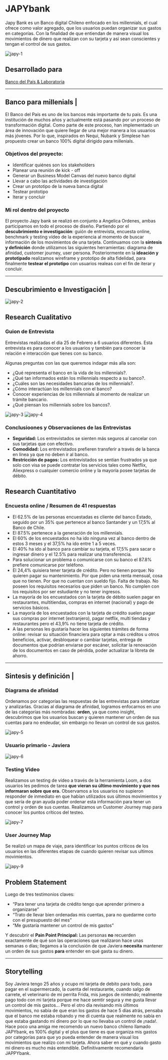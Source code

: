 # JAPYbank
Japy Bank es un Banco digital Chileno enfocado en los millennials, el cual ofrece como valor agregado, que los usuarios puedan organizar sus gastos en categorías. Con la finalidad de que entiendan de manera visual los movimientos de dinero que realizan con su tarjeta y así sean conscientes y tengan el control de sus gastos.

![japy-1](https://user-images.githubusercontent.com/32286870/37947433-765dd28c-3161-11e8-8edb-fe6a96af07c2.jpg)

## Desarrollado para 
[Banco del País & Laboratoria](https://marvelapp.com/4h01f53)

***

## Banco para millenials |
El Banco del País es uno de los bancos más importante de tu país. Es una institución de muchos años y actualmente está pasando por un proceso de transformación digital. Como parte de este proceso, han implementado un área de innovación que quiere llegar de una mejor manera a los usuarios más jóvenes. Por lo que, inspirados en Nequi, Nubank y Simplese han propuesto crear un banco 100% digital dirigido para millenials.

### Objetivos del proyecto:
- Identificar quiénes son los stakeholders
- Planear una reunión de kick - off
- Generar un Business Model Canvas del nuevo banco digital
- Llevar a cabo las actividades de investigación
- Crear un prototipo de la nueva banca digital 
- Testear prototipo
- Iterar y concluir

### Mi rol dentro del proyecto 
El proyecto Japy bank se realizó en conjunto a Angelica Ordenes, ambas participamos en todo el proceso de diseño. Partiendo por el **descubrimiento e investigación**: guión de entrevista, encuesta online, benchmark y testing vídeo de la experiencia al momento de buscar información de los movimientos de una tarjeta. Continuamos con la **síntesis y definición** donde utilizamos las siguientes herramientas: diagrama de afinidad, customer journey, user persona. Posteriormente en la **ideación y prototipado** realizamos wireframe y prototipo de alta fidelidad, para finalmente **testear el prototipo** con usuarios realeas con el fin de iterar y concluir.

***

## Descubrimiento e Investigación |

![japy-2](https://user-images.githubusercontent.com/32286870/38657485-d2c7b26c-3df6-11e8-8e85-fd4a9a8519c0.jpg)

## Research Cualitativo
### Guion de Entrevista
Entrevistas realizadas el día 25 de Febrero a 6 usuarios diferentes.
Esta entrevista es para conocer a los usuarios y también para conocer la relación e interacción que tienes con su banco.

Algunas preguntas con las que queremos indagar más alla son:
- ¿Qué representa el banco en la vida de los millennials?.
- ¿Qué tan informados están los millennials respecto a su banco?.
- ¿Cuáles son las necesidades bancarias de los millennials?.
- ¿Cómo interactúan los millennials con el banco?
- Conocer experiencias de los millennials al momento de realizar un trámite bancario.
- ¿Qué piensan los millennials sobre los bancos?.

![japy-3](https://user-images.githubusercontent.com/32286870/38658111-0a895784-3dfa-11e8-9eb5-8586df1adf85.jpg)
![japy-4](https://user-images.githubusercontent.com/32286870/38658200-800f09b8-3dfa-11e8-9f0d-e2fb18609285.jpg)

### Conclusioones y Observaciones de las Entrevistas
- **Seguridad:** Los entrevistados se sienten más seguros al cancelar con sus tarjetas que con efectivo. 
- **Comodidad:** Los entrevistados prefieren transferir a través de la banca en línea ya que no deben ir al banco.
- **Restricción de pagos:** Los entrevistados se sentian frustrados ya que solo con visa se puede contratar los servicios tales como Netflix, Aliexpress o cualquier comercio online y la mayoría posee tarjetas de débito.

## Research Cuantitativo
### Encuesta online / Resumen de 41 respuestas

- El 62.5% de las personas encuestadas es cliente del banco Estado, seguido por un 35% que pertenece al banco Santander y un 17,5% al Banco de Chile.
- El 87.5% pertenece a la generación de los millennials.
- El 60% de los encuestados no ha ido ninguna vez al banco dentro de estos 3 meses y el 37,5% ha ido entre 1 a 5 veces.
- El 40% ha ido al banco para cambiar su tarjeta, el 17,5% para sacar o ingresar dinero y el 12.5% para realizar una transferencia.
- Para solucionar un problema o comunicarse con su banco el 87.8% prefiere comunicarse por teléfono.
- El 24,4% quisiera tener tarjeta de crédito. Pero no tienen porque: No quieren pagar su mantenimiento. Por que piden una renta mensual, cosa que no tienen. Por que no cuentan con sueldo fijo. Falta de trabajo. No poseen los requisitos necesarios que piden un banco. No cumplen con los requisitos por ser estudiante y no tener ingresos.
- La mayoría de los encuestados con la tarjeta de débito suelen pagar en restaurantes, multitiendas, compras en internet (nacional) y pago de servicios básicos.
- La mayoría de los encuestados con la tarjeta de crédito suelen pagar sus compras por internet (extranjero), pagar netflix, multi tiendas y restaurantes pero el 43,9% no tiene tarjeta de crédito.
- A las personas les gustaría hacer los siguientes trámites de forma online: revisar su situación financiera para optar a más créditos u otros beneficios, activar, desbloquear o cambiar tarjetas, entrega de documentos que podrían enviarse por escáner, solicitar la renovación de los documentos en caso de pérdida, poder actualizar la libreta de ahorro.

***

## Sintesis y definición |
### Diagrama de afinidad

Ordenamos por categorías las respuestas de las entrevistas para sintetizar y analizarlas. Gracias al diagrama de afinidad, logramos enfocarnos en uno de las categorías más nombradas: **orden**, ya que como insight, descubrimos que los usuarios buscan y quieren mantener un orden de sus cuentas para no endeudar, sin embargo no llevan un control de sus gastos.

![japy-5](https://user-images.githubusercontent.com/32286870/38682110-a6f5631a-3e40-11e8-8a72-b5659e162529.jpg)

### Usuario primario - Javiera 
![japy-6](https://user-images.githubusercontent.com/32286870/38683005-d538528a-3e42-11e8-9c1f-52dc35025a92.jpg)

### Testing Video
Realizamos un testing de vídeo a través de la herramienta Loom, a dos usuarios les pedimos de tarea **que vieran su último movimiento y que nos informaran sobre que era.** Observamos a los usuarios no supieron responder de inmediato en que habían utilizados sus últimos movimientos y que sería de gran ayuda poder ordenar esta información para tener un control y orden de sus cuentas. Realizamos un Customer Journey map para conocer los puntos críticos del testeo.

![japy-7](https://user-images.githubusercontent.com/32286870/38683794-ab1501c2-3e44-11e8-84af-8a33629f1d2b.jpg)

### User Journey Map 
Se realizó un mapa de viaje, para identificar los puntos críticos de los usuarios en las diferentes etapas de cuando quieren revisar sus ultimos movimientos.

![japy-9](https://user-images.githubusercontent.com/32286870/38684177-8333db3c-3e45-11e8-9720-071b7f61fea6.jpg)

## Problem Statement
Luego de tres testimonios claves:
- “Para tener una tarjeta de crédito tengo que aprender primero a organizarse”
- “Trato de llevar bien ordenadas mis cuentas, para no quedarme corto con el presupuesto del mes”
- “Me gustaría mantener un control de mis gastos”

Y descubrir el **Pain Point Principal:** Las personas **no** recuerden exactamente de qué son las operaciones que realizaron hace unas semanas o días; llegamos a la conclusión de que Javiera **necesita** mantener un orden de sus gastos **para** entender en qué gasta su dinero.

***

## Storytelling
Soy Javiera tengo 25 años y ocupo mi tarjeta de debito para todo, para pagar en el supermercado, la cuenta del restaurante, cuando salgo de carrete, el veterinario de mi perrita Frida, mis juegos de nintendo; realmente pago todo con mi tarjeta porque me hace semtir segura y me gusta llevar un control de mis gastos... Pero el otro día revisando mis últimos movimientos, no sabía de que eran los gastos de hace 5 días atrás, pensaba que el banco me estaba robando y me di cuenta que realmente no sabía en que estaba gastando mi dinero por lo que no llevaba un control de ¡nada!.
Hace poco una amiga me recomendo un nuevo banco chileno llamado JAPYbank, es 100% digital y el plus que tiene es que organiza mis gastos por categorías para que yo pueda entender de manera visual los movimientos que realizo con mi tarjeta. Ahora saber en qué y cuando gasto mi dinero es mucho más entendible. Definitivamente recomendaría JAPPYbank.
